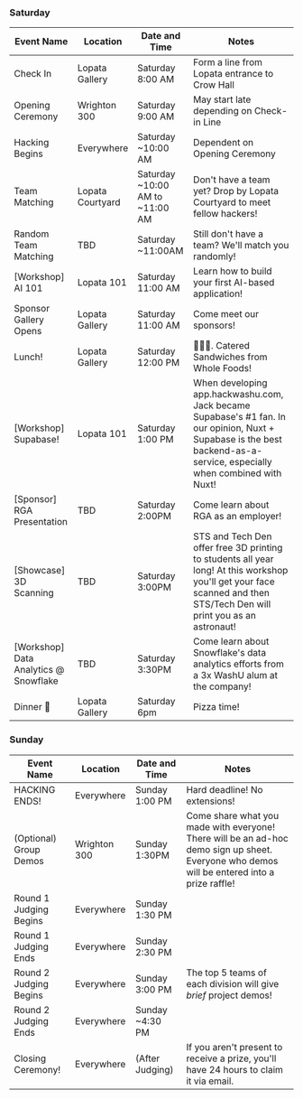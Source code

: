 ### Saturday

| Event Name                              | Location         | Date and Time                   | Notes                                                                                                                                                                   |
|-----------------------------------------|------------------|---------------------------------|-------------------------------------------------------------------------------------------------------------------------------------------------------------------------|
| Check In                                | Lopata Gallery   | Saturday 8:00 AM                | Form a line from Lopata entrance to Crow Hall                                                                                                                           |
| Opening Ceremony                        | Wrighton 300     | Saturday 9:00 AM                | May start late depending on Check-in Line                                                                                                                               |
| Hacking Begins                          | Everywhere       | Saturday ~10:00 AM              | Dependent on Opening Ceremony                                                                                                                                           |
| Team Matching                           | Lopata Courtyard | Saturday ~10:00 AM to ~11:00 AM | Don't have a team yet? Drop by Lopata Courtyard to meet fellow hackers!                                                                                                 |
| Random Team Matching                    | TBD              | Saturday ~11:00AM               | Still don't have a team? We'll match you randomly!                                                                                                                      |
| \[Workshop\] AI 101                     | Lopata 101       | Saturday 11:00 AM               | Learn how to build your first AI-based application!                                                                                                                     |
| Sponsor Gallery Opens                   | Lopata Gallery   | Saturday 11:00 AM               | Come meet our sponsors!                                                                                                                                                 |
| Lunch!                                  | Lopata Gallery   | Saturday 12:00 PM               | 🍔🍔🍔. Catered Sandwiches from Whole Foods!                                                                                                                            |
| \[Workshop\] Supabase!                  | Lopata 101       | Saturday 1:00 PM                | When developing app.hackwashu.com, Jack became Supabase's #1 fan. In our opinion, Nuxt + Supabase is the best backend-as-a-service, especially when combined with Nuxt! |
| \[Sponsor\] RGA Presentation            | TBD              | Saturday 2:00PM                 | Come learn about RGA as an employer!                                                                                                                                    |
| \[Showcase\] 3D Scanning                | TBD              | Saturday 3:00PM                 | STS and Tech Den offer free 3D printing to students all year long! At this workshop you'll get your face scanned and then STS/Tech Den will print you as an astronaut!  |
| \[Workshop\] Data Analytics @ Snowflake | TBD              | Saturday 3:30PM                 | Come learn about Snowflake's data analytics efforts from a 3x WashU alum at the company!                                                                                |
| Dinner 🍕                               | Lopata Gallery   | Saturday 6pm                    | Pizza time!                                                                                                                                                             |


### Sunday
| Event Name             | Location     | Date and Time   | Notes                                                                                                                                       |
|------------------------|--------------|-----------------|---------------------------------------------------------------------------------------------------------------------------------------------|
| HACKING ENDS!          | Everywhere   | Sunday 1:00 PM  | Hard deadline! No extensions!                                                                                                               |
| (Optional) Group Demos | Wrighton 300 | Sunday 1:30PM   | Come share what you made with everyone! There will be an ad-hoc demo sign up sheet. Everyone who demos will be entered into a prize raffle! |
| Round 1 Judging Begins | Everywhere   | Sunday 1:30 PM  |                                                                                                                                             |
| Round 1 Judging Ends   | Everywhere   | Sunday 2:30 PM  |                                                                                                                                             |
| Round 2 Judging Begins | Everywhere   | Sunday 3:00 PM  | The top 5 teams of each division will give *brief* project demos!                                                                             |
| Round 2 Judging Ends   | Everywhere   | Sunday ~4:30 PM |                                                                                                                                             |
| Closing Ceremony!      | Everywhere   | (After Judging) | If you aren't present to receive a prize, you'll have 24 hours to claim it via email.                                                       |
